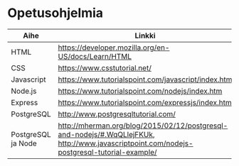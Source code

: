 # Opetusohjelmia 

| Aihe | Linkki |
| --- | ---|
HTML | https://developer.mozilla.org/en-US/docs/Learn/HTML
CSS | https://www.csstutorial.net/
Javascript | https://www.tutorialspoint.com/javascript/index.htm
Node.js | https://www.tutorialspoint.com/nodejs/index.htm
Express | https://www.tutorialspoint.com/expressjs/index.htm
PostgreSQL | http://www.postgresqltutorial.com/
PostgreSQL ja Node | http://mherman.org/blog/2015/02/12/postgresql-and-nodejs/#.WqQLlejFKUk, http://www.javascriptpoint.com/nodejs-postgresql-tutorial-example/
